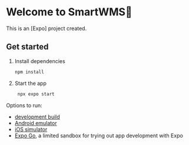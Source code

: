 # Welcome to SmartWMS👋

This is an [Expo] project created.

## Get started

1. Install dependencies

   ```bash
   npm install
   ```

2. Start the app

   ```bash
    npx expo start
   ```

Options to run:

- [development build](https://docs.expo.dev/develop/development-builds/introduction/)
- [Android emulator](https://docs.expo.dev/workflow/android-studio-emulator/)
- [iOS simulator](https://docs.expo.dev/workflow/ios-simulator/)
- [Expo Go](https://expo.dev/go), a limited sandbox for trying out app development with Expo


